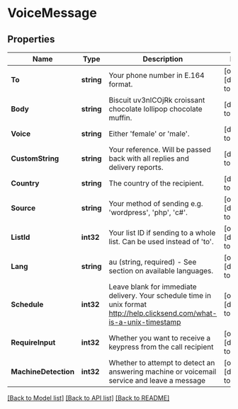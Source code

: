 # VoiceMessage

## Properties
Name | Type | Description | Notes
------------ | ------------- | ------------- | -------------
**To** | **string** | Your phone number in E.164 format. | [optional] [default to null]
**Body** | **string** | Biscuit uv3nlCOjRk croissant chocolate lollipop chocolate muffin. | [default to null]
**Voice** | **string** | Either &#39;female&#39; or &#39;male&#39;. | [default to null]
**CustomString** | **string** | Your reference. Will be passed back with all replies and delivery reports. | [default to null]
**Country** | **string** | The country of the recipient. | [default to null]
**Source** | **string** | Your method of sending e.g. &#39;wordpress&#39;, &#39;php&#39;, &#39;c#&#39;. | [optional] [default to null]
**ListId** | **int32** | Your list ID if sending to a whole list. Can be used instead of &#39;to&#39;. | [optional] [default to null]
**Lang** | **string** | au (string, required) - See section on available languages. | [optional] [default to null]
**Schedule** | **int32** | Leave blank for immediate delivery. Your schedule time in unix format http://help.clicksend.com/what-is-a-unix-timestamp | [optional] [default to null]
**RequireInput** | **int32** | Whether you want to receive a keypress from the call recipient | [optional] [default to 0]
**MachineDetection** | **int32** | Whether to attempt to detect an answering machine or voicemail service and leave a message | [optional] [default to 0]

[[Back to Model list]](../README.md#documentation-for-models) [[Back to API list]](../README.md#documentation-for-api-endpoints) [[Back to README]](../README.md)


